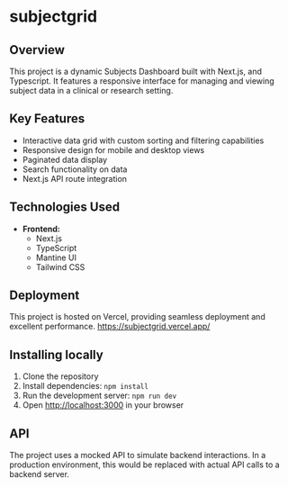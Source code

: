 # subjectgrid

## Overview

This project is a dynamic Subjects Dashboard built with Next.js, and Typescript. It features a responsive interface for managing and viewing subject data in a clinical or research setting.

## Key Features

- Interactive data grid with custom sorting and filtering capabilities
- Responsive design for mobile and desktop views
- Paginated data display
- Search functionality on data
- Next.js API route integration

## Technologies Used

- **Frontend:**
  - Next.js
  - TypeScript
  - Mantine UI
  - Tailwind CSS

## Deployment

This project is hosted on Vercel, providing seamless deployment and excellent performance. https://subjectgrid.vercel.app/

## Installing locally

1. Clone the repository
2. Install dependencies: `npm install`
3. Run the development server: `npm run dev`
4. Open [http://localhost:3000](http://localhost:3000) in your browser

## API

The project uses a mocked API to simulate backend interactions. In a production environment, this would be replaced with actual API calls to a backend server.
